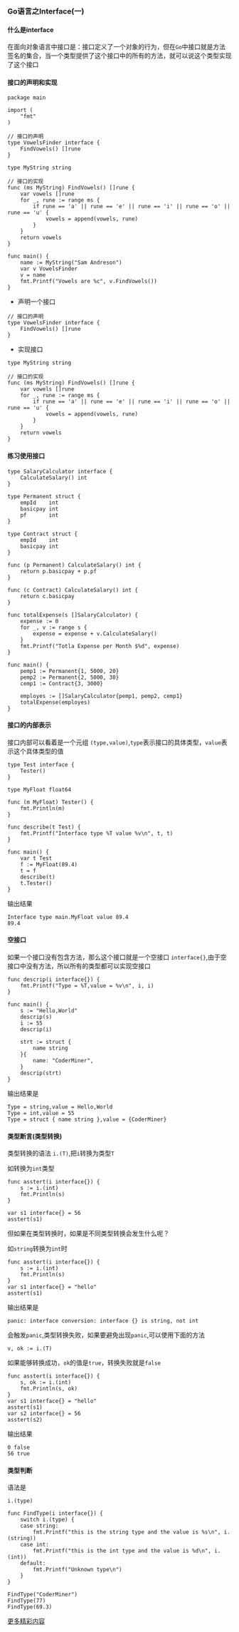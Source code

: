 ### Go语言之Interface(一)

#### 什么是interface

在面向对象语言中接口是：接口定义了一个对象的行为，但在`Go`中接口就是方法签名的集合，当一个类型提供了这个接口中的所有的方法，就可以说这个类型实现了这个接口

#### 接口的声明和实现

```
package main

import (
	"fmt"
)

// 接口的声明
type VowelsFinder interface {
	FindVowels() []rune
}

type MyString string

// 接口的实现
func (ms MyString) FindVowels() []rune {
	var vowels []rune
	for _, rune := range ms {
		if rune == 'a' || rune == 'e' || rune == 'i' || rune == 'o' || rune == 'u' {
			vowels = append(vowels, rune)
		}
	}
	return vowels
}

func main() {
	name := MyString("Sam Andreson")
	var v VowelsFinder
	v = name
	fmt.Printf("Vowels are %c", v.FindVowels())
}

```

* 声明一个接口
```
// 接口的声明
type VowelsFinder interface {
	FindVowels() []rune
}
```

* 实现接口

```
type MyString string

// 接口的实现
func (ms MyString) FindVowels() []rune {
	var vowels []rune
	for _, rune := range ms {
		if rune == 'a' || rune == 'e' || rune == 'i' || rune == 'o' || rune == 'u' {
			vowels = append(vowels, rune)
		}
	}
	return vowels
}
```

#### 练习使用接口

```
type SalaryCalculator interface {
	CalculateSalary() int
}

type Permanent struct {
	empId    int
	basicpay int
	pf       int
}

type Contract struct {
	empId    int
	basicpay int
}

func (p Permanent) CalculateSalary() int {
	return p.basicpay + p.pf
}

func (c Contract) CalculateSalary() int {
	return c.basicpay
}

func totalExpense(s []SalaryCalculator) {
	expense := 0
	for _, v := range s {
		expense = expense + v.CalculateSalary()
	}
	fmt.Printf("Totla Expense per Month $%d", expense)
}

func main() {
	pemp1 := Permanent{1, 5000, 20}
	pemp2 := Permanent{2, 5000, 30}
	cemp1 := Contract{3, 3000}

	employes := []SalaryCalculator{pemp1, pemp2, cemp1}
	totalExpense(employes)
}
```

#### 接口的内部表示

接口内部可以看着是一个元组 `(type,value)`,`type`表示接口的具体类型，`value`表示这个具体类型的值

```
type Test interface {
	Tester()
}

type MyFloat float64

func (m MyFloat) Tester() {
	fmt.Println(m)
}

func describe(t Test) {
	fmt.Printf("Interface type %T value %v\n", t, t)
}

func main() {
	var t Test
	f := MyFloat(89.4)
	t = f
	describe(t)
	t.Tester()
}
```

输出结果

```
Interface type main.MyFloat value 89.4
89.4
```

#### 空接口

如果一个接口没有包含方法，那么这个接口就是一个空接口 `interface{}`,由于空接口中没有方法，所以所有的类型都可以实现空接口

```
func descrip(i interface{}) {
	fmt.Printf("Type = %T,value = %v\n", i, i)
}

func main() {
	s := "Hello,World"
	descrip(s)
	i := 55
	descrip(i)

	strt := struct {
		name string
	}{
		name: "CoderMiner",
	}
	descrip(strt)
}

```

输出结果是

```
Type = string,value = Hello,World
Type = int,value = 55
Type = struct { name string },value = {CoderMiner}
```

#### 类型断言(类型转换)

类型转换的语法 `i.(T)`,把`i`转换为类型`T`

如转换为`int`类型

```
func asstert(i interface{}) {
	s := i.(int)
	fmt.Println(s)
}

var s1 interface{} = 56
asstert(s1)
```

但如果在类型转换时，如果是不同类型转换会发生什么呢？

如`string`转换为`int`时

```
func asstert(i interface{}) {
	s := i.(int)
	fmt.Println(s)
}
var s1 interface{} = "hello"
asstert(s1)
```

输出结果是

```
panic: interface conversion: interface {} is string, not int
```
会触发`panic`,类型转换失败，如果要避免出现`panic`,可以使用下面的方法 

```
v, ok := i.(T)
```
如果能够转换成功，`ok`的值是`true`，转换失败就是`false`

```
func asstert(i interface{}) {
	s, ok := i.(int)
	fmt.Println(s, ok)
}
var s1 interface{} = "hello"
asstert(s1)
var s2 interface{} = 56
asstert(s2)
```

输出结果

```
0 false
56 true
```

#### 类型判断

语法是

```
i.(type) 
```

```
func FindType(i interface{}) {
	switch i.(type) {
	case string:
		fmt.Printf("this is the string type and the value is %s\n", i.(string))
	case int:
		fmt.Printf("this is the int type and the value is %d\n", i.(int))
	default:
		fmt.Printf("Unknown type\n")
	}
}

FindType("CoderMiner")
FindType(77)
FindType(69.3)
```

[更多精彩内容](http://coderminer.com)